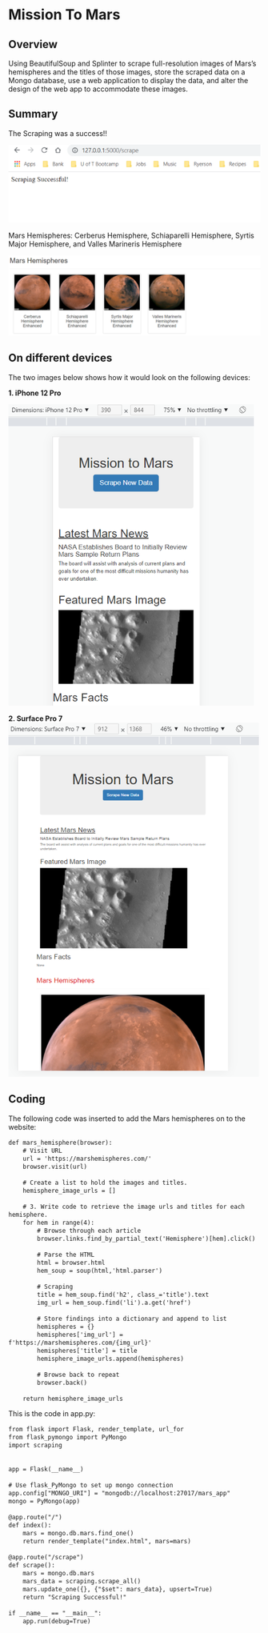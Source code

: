# Mission To Mars 

## Overview
Using BeautifulSoup and Splinter to scrape full-resolution images of Mars’s hemispheres and the titles of those images, store the scraped data on a Mongo database, use a web application to display the data, and alter the design of the web app to accommodate these images.

## Summary 
The Scraping was a success!! 

![scrapeing_successful](/Resources/scrapeing_successful.png)

Mars Hemispheres: Cerberus Hemisphere, Schiaparelli Hemisphere, Syrtis Major Hemisphere, and Valles Marineris Hemisphere

![Mars_Hemispheres](/Resources/Mars_Hemispheres.png)

## On different devices
The two images below shows how it would look on the following devices: 

**1. iPhone 12 Pro**

![iPhone12pro](/Resources/iPhone12pro.png)

**2. Surface Pro 7** 
![surfacepro7](/Resources/surfacepro7.png)

## Coding 

The following code was inserted to add the Mars hemispheres on to the website: 

    def mars_hemisphere(browser):
        # Visit URL
        url = 'https://marshemispheres.com/'
        browser.visit(url)

        # Create a list to hold the images and titles.
        hemisphere_image_urls = []

        # 3. Write code to retrieve the image urls and titles for each hemisphere.
        for hem in range(4):
            # Browse through each article
            browser.links.find_by_partial_text('Hemisphere')[hem].click()
            
            # Parse the HTML
            html = browser.html
            hem_soup = soup(html,'html.parser')
            
            # Scraping
            title = hem_soup.find('h2', class_='title').text
            img_url = hem_soup.find('li').a.get('href')
            
            # Store findings into a dictionary and append to list
            hemispheres = {}
            hemispheres['img_url'] = f'https://marshemispheres.com/{img_url}'
            hemispheres['title'] = title
            hemisphere_image_urls.append(hemispheres)
            
            # Browse back to repeat
            browser.back()

        return hemisphere_image_urls

This is the code in app.py:

    from flask import Flask, render_template, url_for
    from flask_pymongo import PyMongo
    import scraping


    app = Flask(__name__)

    # Use flask_PyMongo to set up mongo connection
    app.config["MONGO_URI"] = "mongodb://localhost:27017/mars_app"
    mongo = PyMongo(app)

    @app.route("/")
    def index():
        mars = mongo.db.mars.find_one()
        return render_template("index.html", mars=mars)

    @app.route("/scrape")
    def scrape():
        mars = mongo.db.mars    
        mars_data = scraping.scrape_all()
        mars.update_one({}, {"$set": mars_data}, upsert=True)
        return "Scraping Successful!"
        
    if __name__ == "__main__":
        app.run(debug=True)
